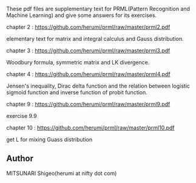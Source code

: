 
These pdf files are supplementary text for PRML(Pattern Recognition and Machine Learning)
and give some answers for its exercises.

chapter 2 : https://github.com/herumi/prml/raw/master/prml2.pdf

elementary text for matrix and integral calculus and Gauss distribution.

chapter 3 : https://github.com/herumi/prml/raw/master/prml3.pdf

Woodbury formula, symmetric matrix and LK divergence.

chapter 4 : https://github.com/herumi/prml/raw/master/prml4.pdf

Jensen's inequality, Dirac delta function and the relation between
logistic sigmoid function and inverse function of probit function.

chapter 9 : https://github.com/herumi/prml/raw/master/prml9.pdf

exercise 9.9

chapter 10 : https://github.com/herumi/prml/raw/master/prml10.pdf

get L for mixing Guass distribution

Author
-------------

MITSUNARI Shigeo(herumi at nifty dot com)
